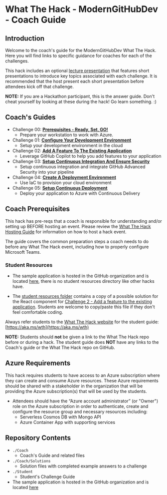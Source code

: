 # What The Hack - ModernGitHubDev - Coach Guide

## Introduction

Welcome to the coach's guide for the ModernGitHubDev What The Hack. Here you will find links to specific guidance for coaches for each of the challenges.

This hack includes an optional [lecture presentation](Lectures.pptx) that features short presentations to introduce key topics associated with each challenge. It is recommended that the host present each short presentation before attendees kick off that challenge.

**NOTE:** If you are a Hackathon participant, this is the answer guide. Don't cheat yourself by looking at these during the hack! Go learn something. :)

## Coach's Guides

- Challenge 00: **[Prerequisites - Ready, Set, GO!](./Solution-00.md)**
	 - Prepare your workstation to work with Azure.
- Challenge 01: **[Configure Your Development Environment](./Solution-01.md)**
	 - Setup your development environment in the cloud
- Challenge 02: **[Add A Feature To The Existing Application](./Solution-02.md)**
	 - Leverage GitHub Copilot to help you add features to your application
- Challenge 03: **[Setup Continuous Integration And Ensure Security](./Solution-03.md)**
	 - Setup continuous integration and integrate GitHub Advanced Security into your pipeline
- Challenge 04: **[Create A Deployment Environment](./Solution-04.md)**
	 - Use IaC to provision your cloud environment
- Challenge 05: **[Setup Continuous Deployment](./Solution-05.md)**
	 - Deploy your application to Azure with Continuous Delivery

## Coach Prerequisites

This hack has pre-reqs that a coach is responsible for understanding and/or setting up BEFORE hosting an event. Please review the [What The Hack Hosting Guide](https://aka.ms/wthhost) for information on how to host a hack event.

The guide covers the common preparation steps a coach needs to do before any What The Hack event, including how to properly configure Microsoft Teams.

### Student Resources

- The sample application is hosted in the GitHub organization and is located [here](https://github.com/github/pets-workshop), there is no student resources directory like other hacks have.

- The [student resources folder](../Student/resources/) contains a copy of a possible solution for the React component for [Challenge 2 - Add a feature to the existing application](../Student/challenge02.md). Students are welcome to copy/paste this file if they don't feel comfortable coding.
  
Always refer students to the [What The Hack website](https://aka.ms/wth) for the student guide: [https://aka.ms/wth](https://aka.ms/wth)

**NOTE:** Students should **not** be given a link to the What The Hack repo before or during a hack. The student guide does **NOT** have any links to the Coach's guide or the What The Hack repo on GitHub.


## Azure Requirements

This hack requires students to have access to an Azure subscription where they can create and consume Azure resources. These Azure requirements should be shared with a stakeholder in the organization that will be providing the Azure subscription(s) that will be used by the students.

- Attendees should have the “Azure account administrator” (or "Owner") role on the Azure subscription in order to authenticate, create and configure the resource group and necessary resources including:
    - Serverless Cosmos DB with Mongo API
    - Azure Container App with supporting services


## Repository Contents


- `./Coach`
  - Coach's Guide and related files
- `./Coach/Solutions`
  - Solution files with completed example answers to a challenge
- `./Student`
  - Student's Challenge Guide
- The sample application is hosted in the GitHub organization and is located [here](https://github.com/github/pets-workshop)
